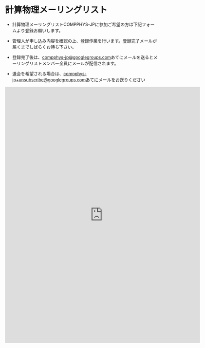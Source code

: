 ---
---

# 計算物理メーリングリスト

- 計算物理メーリングリストCOMPPHYS-JPに参加ご希望の方は下記フォームより登録お願いします。

- 管理人が申し込み内容を確認の上、登録作業を行います。登録完了メールが届くまでしばらくお待ち下さい。

- 登録完了後は、<a href="mailto:compphys-jp@googlegroups.com">compphys-jp@googlegroups.com</a>あてにメールを送るとメーリングリストメンバー全員にメールが配信されます。

- 退会を希望される場合は、<a href="mailto:compphys-jp+unsubscribe@googlegroups.com">compphys-jp+unsubscribe@googlegroups.com</a>あてにメールをお送りください

<iframe src="https://docs.google.com/forms/d/e/1FAIpQLSdryXYkAaXUuD8Q500dFDcPx9ZQwUTudfsAKuNnu0JNm3G9AQ/viewform?embedded=true" width="640" height="842" frameborder="0" marginheight="0" marginwidth="0">読み込んでいます…</iframe>